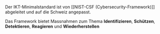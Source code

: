 Der IKT-Minimalstandard ist von [[NIST-CSF (Cybersecurity-Framework)]] abgeleitet und auf die Schweiz angepasst.

Das Framework bietet Massnahmen zum Thema **Identifizieren**, **Schützen**, **Detektieren**, **Reagieren** und **Wiederherstellen**